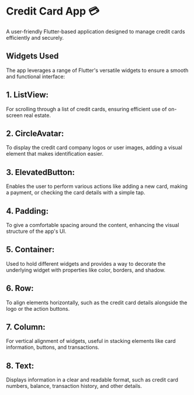 # Credit Card App 💳

A user-friendly Flutter-based application designed to manage credit cards efficiently and securely.

## Widgets Used

The app leverages a range of Flutter's versatile widgets to ensure a smooth and functional interface:
##  1. ListView:

For scrolling through a list of credit cards, ensuring efficient use of on-screen real estate.
##  2. CircleAvatar:

To display the credit card company logos or user images, adding a visual element that makes identification easier.
##  3. ElevatedButton:

Enables the user to perform various actions like adding a new card, making a payment, or checking the card details with a simple tap.
##  4. Padding:

To give a comfortable spacing around the content, enhancing the visual structure of the app's UI.
##  5. Container:

Used to hold different widgets and provides a way to decorate the underlying widget with properties like color, borders, and shadow.
##  6. Row:

To align elements horizontally, such as the credit card details alongside the logo or the action buttons.
##  7. Column:

For vertical alignment of widgets, useful in stacking elements like card information, buttons, and transactions.
##  8. Text:

Displays information in a clear and readable format, such as credit card numbers, balance, transaction history, and other details.

